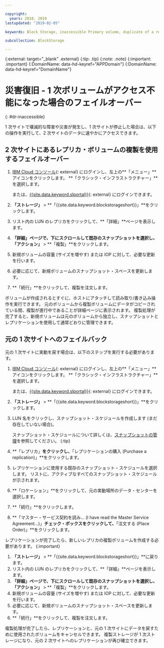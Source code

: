 ```yaml
---

copyright:
  years: 2018, 2019
lastupdated: "2019-02-05"

keywords: Block Storage, inaccessible Primary volume, duplicate of a replica volume, Disaster Recovery, volume duplication, replication, failover, failback

subcollection: BlockStorage

---
```

{:external: target="_blank" .external}
{:tip: .tip}
{:note: .note}
{:important: .important}
{:DomainName: data-hd-keyref="APPDomain"}
{:DomainName: data-hd-keyref="DomainName"}

# 災害復旧 - 1 次ボリュームがアクセス不能になった場合のフェイルオーバー
{: #dr-inaccessible}

1 次サイトで壊滅的な障害や災害が発生し、1 次サイトが停止した場合は、以下の操作を実行して、2 次サイトのデータに速やかにアクセスできます。

## 2 次サイトにあるレプリカ・ボリュームの複製を使用するフェイルオーバー

1. [IBM Cloud コンソール](https://{DomainName}/){: external} にログインし、左上の**「メニュー」**アイコンをクリックします。 **「クラシック・インフラストラクチャー」**を選択します。


   または、[{{site.data.keyword.slportal}}](https://control.softlayer.com/){: external} にログインできます。
2. **「ストレージ」** > **「{{site.data.keyword.blockstorageshort}}」**をクリックします。
3. リスト内の LUN のレプリカをクリックして、**「詳細」**ページを表示します。
4. **「詳細」**ページで、下にスクロールして既存のスナップショットを選択し、**「アクション」** > **「複製」**をクリックします。
5. 新規ボリュームの容量 (サイズを増やす) または IOP に対して、必要な更新を行います。
6. 必要に応じて、新規ボリュームのスナップショット・スペースを更新します。
7. **「続行」**をクリックして、複製を注文します。

ボリュームが作成されるとすぐに、ホストにアタッチして読み取り/書き込み操作を実行できます。 元のボリュームから複製ボリュームにデータがコピーされている間、複製が進行中であることが詳細ページに表示されます。 複製処理が完了すると、新規ボリュームは元のボリュームから独立し、スナップショットとレプリケーションを使用して通常どおりに管理できます。

## 元の 1 次サイトへのフェイルバック

元の 1 次サイトに実動を戻す場合は、以下のステップを実行する必要があります。

1. [IBM Cloud コンソール](https://{DomainName}/){: external} にログインし、左上の**「メニュー」**アイコンをクリックします。 **「クラシック・インフラストラクチャー」**を選択します。


   または、[{{site.data.keyword.slportal}}](https://control.softlayer.com/){: external} にログインできます。
2. **「ストレージ」** > **「{{site.data.keyword.blockstorageshort}}」**をクリックします。
3. LUN 名をクリックし、スナップショット・スケジュールを作成します (まだ存在していない場合)。

   スナップショット・スケジュールについて詳しくは、[スナップショットの管理](/docs/infrastructure/BlockStorage?topic=BlockStorage-managingSnapshots#addingschedule)を参照してください。
   {:tip}
4. **「レプリカ」**をクリックし、**「レプリケーションの購入 (Purchase a replication)」**をクリックします。
5. レプリケーションに使用する既存のスナップショット・スケジュールを選択します。 リストに、アクティブなすべてのスナップショット・スケジュールが示されます。
6. **「ロケーション」**をクリックして、元の実動場所のデータ・センターを選択します。
7. **「続行」**をクリックします。
8. **「マスター・サービス契約を読み... (I have read the Master Service Agreement…)」**チェック・ボックスをクリックして、**「注文する (Place Order)」**をクリックします。

レプリケーションが完了したら、新しいレプリカの複製ボリュームを作成する必要があります。
{:important}

1. **「ストレージ」** > **「{{site.data.keyword.blockstorageshort}}」**に戻ります。
2. リスト内の LUN のレプリカをクリックして、**「詳細」**ページを表示します。
3. **「詳細」**ページで、下にスクロールして既存のスナップショットを選択し、**「アクション」** > **「複製」**をクリックします。
4. 新規ボリュームの容量 (サイズを増やす) または IOP に対して、必要な更新を行います。
5. 必要に応じて、新規ボリュームのスナップショット・スペースを更新します。
6. **「続行」**をクリックして、複製を注文します。

複製処理が完了したら、レプリケーションと、元の 1 次サイトにデータを戻すために使用されたボリュームをキャンセルできます。 複製ストレージが 1 次ストレージになり、元の 2 次サイトへのレプリケーションが再び確立できます。
